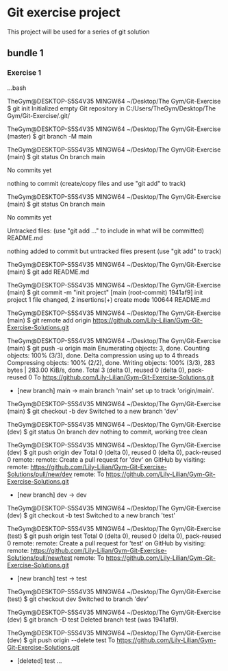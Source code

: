 # Git exercise project

This project will be used for a series of git solution

## bundle 1

### Exercise 1

...bash

TheGym@DESKTOP-S5S4V35 MINGW64 ~/Desktop/The Gym/Git-Exercise
$ git init
Initialized empty Git repository in C:/Users/TheGym/Desktop/The Gym/Git-Exercise/.git/

TheGym@DESKTOP-S5S4V35 MINGW64 ~/Desktop/The Gym/Git-Exercise (master)
$ git branch -M main

TheGym@DESKTOP-S5S4V35 MINGW64 ~/Desktop/The Gym/Git-Exercise (main)
$ git status
On branch main

No commits yet

nothing to commit (create/copy files and use "git add" to track)

TheGym@DESKTOP-S5S4V35 MINGW64 ~/Desktop/The Gym/Git-Exercise (main)
$ git status
On branch main

No commits yet

Untracked files:
(use "git add <file>..." to include in what will be committed)
README.md

nothing added to commit but untracked files present (use "git add" to track)

TheGym@DESKTOP-S5S4V35 MINGW64 ~/Desktop/The Gym/Git-Exercise (main)
$ git add README.md

TheGym@DESKTOP-S5S4V35 MINGW64 ~/Desktop/The Gym/Git-Exercise (main)
$ git commit -m "init project"
[main (root-commit) 1941af9] init project
1 file changed, 2 insertions(+)
create mode 100644 README.md

TheGym@DESKTOP-S5S4V35 MINGW64 ~/Desktop/The Gym/Git-Exercise (main)
$ git remote add origin https://github.com/Lily-Lilian/Gym-Git-Exercise-Solutions.git

TheGym@DESKTOP-S5S4V35 MINGW64 ~/Desktop/The Gym/Git-Exercise (main)
$ git push -u origin main
Enumerating objects: 3, done.
Counting objects: 100% (3/3), done.
Delta compression using up to 4 threads
Compressing objects: 100% (2/2), done.
Writing objects: 100% (3/3), 283 bytes | 283.00 KiB/s, done.
Total 3 (delta 0), reused 0 (delta 0), pack-reused 0
To https://github.com/Lily-Lilian/Gym-Git-Exercise-Solutions.git

- [new branch] main -> main
  branch 'main' set up to track 'origin/main'.

TheGym@DESKTOP-S5S4V35 MINGW64 ~/Desktop/The Gym/Git-Exercise (main)
$ git checkout -b dev
Switched to a new branch 'dev'

TheGym@DESKTOP-S5S4V35 MINGW64 ~/Desktop/The Gym/Git-Exercise (dev)
$ git status
On branch dev
nothing to commit, working tree clean

TheGym@DESKTOP-S5S4V35 MINGW64 ~/Desktop/The Gym/Git-Exercise (dev)
$ git push origin dev
Total 0 (delta 0), reused 0 (delta 0), pack-reused 0
remote:
remote: Create a pull request for 'dev' on GitHub by visiting:
remote: https://github.com/Lily-Lilian/Gym-Git-Exercise-Solutions/pull/new/dev
remote:
To https://github.com/Lily-Lilian/Gym-Git-Exercise-Solutions.git

- [new branch] dev -> dev

TheGym@DESKTOP-S5S4V35 MINGW64 ~/Desktop/The Gym/Git-Exercise (dev)
$ git checkout -b test
Switched to a new branch 'test'

TheGym@DESKTOP-S5S4V35 MINGW64 ~/Desktop/The Gym/Git-Exercise (test)
$ git push origin test
Total 0 (delta 0), reused 0 (delta 0), pack-reused 0
remote:
remote: Create a pull request for 'test' on GitHub by visiting:
remote: https://github.com/Lily-Lilian/Gym-Git-Exercise-Solutions/pull/new/test
remote:
To https://github.com/Lily-Lilian/Gym-Git-Exercise-Solutions.git

- [new branch] test -> test

TheGym@DESKTOP-S5S4V35 MINGW64 ~/Desktop/The Gym/Git-Exercise (test)
$ git checkout dev
Switched to branch 'dev'

TheGym@DESKTOP-S5S4V35 MINGW64 ~/Desktop/The Gym/Git-Exercise (dev)
$ git branch -D test
Deleted branch test (was 1941af9).

TheGym@DESKTOP-S5S4V35 MINGW64 ~/Desktop/The Gym/Git-Exercise (dev)
$ git push origin --delete test
To https://github.com/Lily-Lilian/Gym-Git-Exercise-Solutions.git

- [deleted] test
  ...
